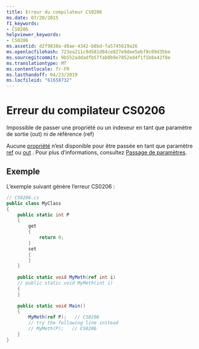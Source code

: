 ```yaml
---
title: Erreur du compilateur CS0206
ms.date: 07/20/2015
f1_keywords:
- CS0206
helpviewer_keywords:
- CS0206
ms.assetid: d2f9838a-d8ae-4342-b8bd-fa5745619a26
ms.openlocfilehash: 723ea211c9d581d84ce827e9dee5ebf9c09d35be
ms.sourcegitcommit: 9b552addadfb57fab0b9e7852ed4f1f1b8a42f8e
ms.translationtype: MT
ms.contentlocale: fr-FR
ms.lasthandoff: 04/23/2019
ms.locfileid: "61658732"
---
```

# <a name="compiler-error-cs0206"></a>Erreur du compilateur CS0206
Impossible de passer une propriété ou un indexeur en tant que paramètre de sortie (out) ni de référence (ref)  
  
 Aucune [propriété](../../csharp/programming-guide/classes-and-structs/properties.md) n’est disponible pour être passée en tant que paramètre [ref](../../csharp/language-reference/keywords/ref.md) ou [out](../../csharp/language-reference/keywords/out-parameter-modifier.md) . Pour plus d’informations, consultez [Passage de paramètres](../../csharp/programming-guide/classes-and-structs/passing-parameters.md).  
  
## <a name="example"></a>Exemple  
 L’exemple suivant génère l’erreur CS0206 :  
  
```csharp  
// CS0206.cs  
public class MyClass  
{  
    public static int P  
    {  
        get  
        {  
            return 0;  
        }  
        set  
        {  
        }  
    }  
  
    public static void MyMeth(ref int i)  
    // public static void MyMeth(int i)  
    {  
    }  
  
    public static void Main()  
    {  
        MyMeth(ref P);   // CS0206  
        // try the following line instead  
        // MyMeth(P);   // CS0206  
    }  
}  
```
